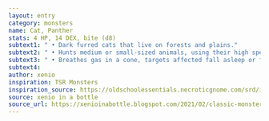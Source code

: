 ```yaml
---
layout: entry 
category: monsters
name: Cat, Panther
stats: 4 HP, 14 DEX, bite (d8)
subtext1: " • Dark furred cats that live on forests and plains."
subtext2: " • Hunts medium or small-sized animals, using their high speed in their favor."
subtext3: " • Breathes gas in a cone, targets affected fall asleep or flee in fear."
subtext4: 
author: xenio
inspiration: TSR Monsters
inspiration_source: https://oldschoolessentials.necroticgnome.com/srd/index.php/Monster_Descriptions
source: xenio in a bottle
source_url: https://xenioinabottle.blogspot.com/2021/02/classic-monsters-for-cairnito-part-1.html
---
```

